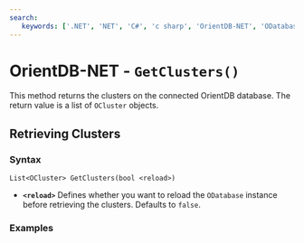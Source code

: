 ```yaml
---
search:
   keywords: ['.NET', 'NET', 'C#', 'c sharp', 'OrientDB-NET', 'ODatabase', 'cluster', 'get cluster', 'GetClusters']
---
```


# OrientDB-NET - `GetClusters()`

This method returns the clusters on the connected OrientDB database.  The return value is a list of `OCluster` objects.

## Retrieving Clusters

### Syntax

```
List<OCluster> GetClusters(bool <reload>)
```

- **`<reload>`** Defines whether you want to reload the `ODatabase` instance before retrieving the clusters.  Defaults to `false`.


### Examples

